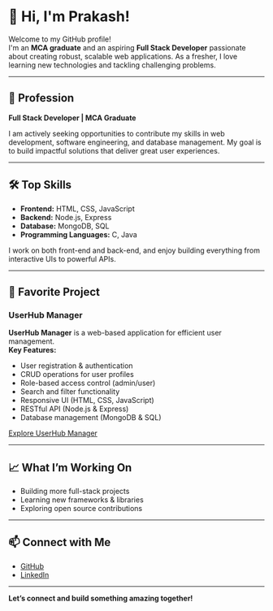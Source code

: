 # 👋 Hi, I'm Prakash!

Welcome to my GitHub profile!  
I'm an **MCA graduate** and an aspiring **Full Stack Developer** passionate about creating robust, scalable web applications. As a fresher, I love learning new technologies and tackling challenging problems.

---

## 🚀 Profession

**Full Stack Developer | MCA Graduate**

I am actively seeking opportunities to contribute my skills in web development, software engineering, and database management. My goal is to build impactful solutions that deliver great user experiences.

---

## 🛠️ Top Skills

- **Frontend:** HTML, CSS, JavaScript
- **Backend:** Node.js, Express
- **Database:** MongoDB, SQL
- **Programming Languages:** C, Java

I work on both front-end and back-end, and enjoy building everything from interactive UIs to powerful APIs.

---

## 🌟 Favorite Project

### UserHub Manager

**UserHub Manager** is a web-based application for efficient user management.  
**Key Features:**
- User registration & authentication
- CRUD operations for user profiles
- Role-based access control (admin/user)
- Search and filter functionality
- Responsive UI (HTML, CSS, JavaScript)
- RESTful API (Node.js & Express)
- Database management (MongoDB & SQL)

<!-- Add your project link below if available -->
[Explore UserHub Manager](#)

---

## 📈 What I’m Working On

- Building more full-stack projects
- Learning new frameworks & libraries
- Exploring open source contributions

---

## 📫 Connect with Me

- [GitHub](https://github.com/prakash770405)
- [LinkedIn](www.linkedin.com/in/surya-prakash-singh-527844297/) <!-- Add your LinkedIn URL here -->

---

**Let’s connect and build something amazing together!**
